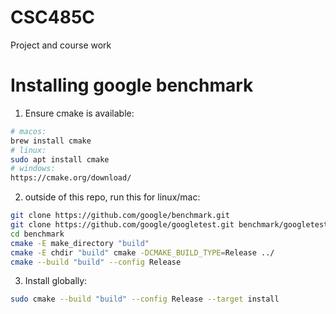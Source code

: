 # CSC485C
Project and course work


# Installing google benchmark
1. Ensure cmake is available:
```bash
# macos:
brew install cmake
# linux:
sudo apt install cmake
# windows:
https://cmake.org/download/
```
2. outside of this repo, run this for linux/mac:
```bash
git clone https://github.com/google/benchmark.git
git clone https://github.com/google/googletest.git benchmark/googletest
cd benchmark
cmake -E make_directory "build"
cmake -E chdir "build" cmake -DCMAKE_BUILD_TYPE=Release ../
cmake --build "build" --config Release
```

3. Install globally:
```bash
sudo cmake --build "build" --config Release --target install
```